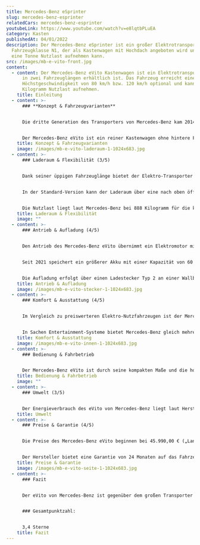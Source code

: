 ```yaml
---
title: Mercedes-Benz eSprinter
slug: mercedes-benz-esprinter
relatedCars: mercedes-benz-esprinter
youtubeLink: https://www.youtube.com/watch?v=e8lqtbPLuEA
category: Kasten
publishedAt: 04/01/2022
description: Der Mercedes-Benz eSprinter ist ein großer Elektrotransporter der
  Fahrzeugklasse N1, der als Kastenwagen mit Hochdach angeboten wird und rund
  eine Tonne Nutzlast aufnehmen kann.
src: /images/mb-e-vito-front.jpg
content:
  - content: Der Mercedes-Benz eVito Kastenwagen ist ein Elektrotransporter, welcher
      in zwei Fahrzeuglängen erhältlich ist. Das Fahrzeug erreicht eine
      Höchstgeschwindigkeit von 80 km/h bzw. 120 km/h optional und kann rund 900
      Kilogramm Nutzlast aufnehmen.
    title: Einleitung
  - content: >-
      ### **Konzept & Fahrzeugvarianten**


      Die dritte Generation des Transporters von Mercedes-Benz kam 2014 kurz nach dem Van-Schwestermodell V-Klasse auf den Markt und wurde 2018 durch eine Elektro-Variante namens eVito ergänzt. Dieses Modell gibt es in zwei Karosserie-Größen. In der „Lang“-Version misst der Kastenwagen 5,14 Meter, während der eVito „Extralang“ auf stolze 5,37 Meter kommt. Die für die Verbrennungsmotoren erhältliche „Kompakt“-Version entfällt hier.


      Der Mercedes-Benz eVito ist ein reiner Kastenwagen ohne hintere Fenster und bietet Platz für zwei bzw. drei Personen. Für mehr Sitzplätze gibt es allerdings inzwischen den eVito Tourer. Es gibt den Transporter mit einem Elektromotor mit 85 kW Leistung, welcher von einem 41 kWh-Batterie versorgt wird. Im Gegensatz zu vielen anderen Herstellern gibt es hier keine Auswahl zwischen verschiedenen Akku-Kapazitäten und damit auch Reichweiten.
    title: Konzept & Fahrzeugvarianten
    image: /images/mb-e-vito-laderaum-1-1024x683.jpg
  - content: >-
      ### Laderaum & Flexibilität (3/5)


      Dank seiner üppigen Fahrzeuglänge bietet der Elektro-Transporter natürlich auch ein hohes Raumvolumen. Dieses reicht von 6.000 Liter bzw. 6.600 Liter als „Extralang“. Auch die Laderaumlänge ist mit 2,83 Meter sowie 3,06 Meter dementsprechend großzügig. Dadurch bietet sich der Mercedes-Benz eVito besonders für Lieferfirmen mit Platzbedarf für große und sperrige Ladung an.


      In der Standard-Version kann der Laderaum über eine nach oben öffnende Heckklappe und eine Schiebetür rechts beladen werden. Gegen Aufpreis sind eine weitere Schiebetür auf der linken Seite sowie zwei getrennt öffnende Flügeltüren am Heck verfügbar. Des Weiteren ist ein „Easy Cargo-Paket“ erhältlich, bei dem unter anderem der Laderaum mit einem robusten Holzfußboden, einer durchgehenden Trennwand zum Fahrerraum und Lastenverankerungsschienen ausgestattet ist.


      Die Nutzlast liegt laut Mercedes-Benz bei 888 Kilogramm für die kürzere der beiden Varianten sowie 853 Kilogramm für den „extralangen“ eVito. Diese Angaben sind allerdings ohne Fahrer und mögliche Mitfahrer berechnet und verringern sich natürlich je nach Personenanzahl. Der Elektro-Transporter hat eine Dachlast von 150 Kilogramm.
    title: Laderaum & Flexibilität
    image: ""
  - content: >-
      ### Antrieb & Aufladung (4/5)


      Den Antrieb des Mercedes-Benz eVito übernimmt ein Elektromotor mit einer Nennleistung von 85 kW, dessen Dauerleistung der Hersteller mit 70 kW angibt. Diese wird über ein Automatikgetriebe auf die Vorderachse übertragen. Das maximale Drehmoment beträgt 295 Nm, während die Höchstgeschwindigkeit in drei Stufen wählbar ist. Für städtische Unternehmen dürfte die Basisversion mit maximal 80 Km/h vollkommen ausreichen, während sich bei vielen Überlandfahrten die Varianten mit 100 Km/h bzw. 120 Km/h anbieten. Bei solchen Geschwindigkeit reduziert sich natürlich die Reichweite deutlich.


      Seit 2021 speichert ein größerer Akku mit einer Kapazität von 60 kWh die elektrische Ladung. Der eVito soll damit eine Reichweite von bis zu 314 Kilometer nach WLTP-Norm erreichen. Dies dürfte allerdings nur unbeladen und unter sehr günstigen Bedingungen erreicht werden. Trotzdem ist das ein deutlicher Schritt gegenüber des alten Akkus, dessen Reichweite in einigen Tests bei gerade einmal rund 100 Kilometer lagen. Zudem hilft die Rekuperationsenergie bei Bremsvorgängen oder Bergabfahrten, welche die Reichweite etwas verlängern kann.


      Die Aufladung erfolgt über einen Ladestecker Typ 2 an einer Wallbox oder einer öffentlichen Ladestation. Bei einer Ladeleistung von 11 kW kann der eVito laut Mercedes-Benz in 6,5 Stunden voll geladen werden. Außerdem ist nun serienmäßig eine Schnellladefunktion verbaut, mit der das Fahrzeug in 50 Minuten (50 kW) auf 80% der Aufladung gebracht werden soll.
    title: Antrieb & Aufladung
    image: /images/mb-e-vito-stecker-1-1024x683.jpg
  - content: >-
      ### Komfort & Ausstattung (4/5)


      Im Vergleich zu preiswerteren Elektro-Nutzfahrzeugen ist der Mercedes-Benz eVito bereits in der Basisversion weniger spartanisch. Außerdem kann er mit vielen Details ausgestattet werden, die den Komfort des Fahrers erhöhen. Gegen Aufpreis sind so neben einer Klimaanlage und Sitzheizung auch Komfortsitze erhältlich. Allerdings sei angemerkt, dass einige der vielen Ausstattungsoptionen die Reichweite beeinträchtigen können. In dieser Hinsicht interessant sind aber die verschiedenen Rekuperationsstufen, die der Fahrer wählen und so die Reichweite beeinflussen kann.


      In Sachen Entertainment-Systeme bietet Mercedes-Benz gleich mehrere Optionen für den eVito, allerdings keine ohne Aufpreis. Das preiswerteste Modell kostet 570 Euro extra und verfügt über nützliche Funktionen wie Bluetooth (für eine Freisprechfunktion), USB-Anschluss oder einen SD-Speicherkarten-Steckplatz. Für ein größeres Display mit Navigation muss der Kunde allerdings schon etwas tiefer in die Tasche greifen.
    title: Komfort & Ausstattung
    image: /images/mb-e-vito-innen-1-1024x683.jpg
  - content: >-
      ### Bedienung & Fahrbetrieb


      Der Mercedes-Benz eVito ist durch seine kompakten Maße und die hohe Sitzposition recht übersichtlich, wobei die Kastenwagen-Version durch fehlende Fenster im Laderaum natürlich etwas weniger Rundumsicht bietet. Gegen Aufpreis gibt es ein Assistenzsystem-Paket, welches für zusätzliche Sicherheit sorgt. Ebenfalls als Sonderausstattung ist ein sogenanntes “Easy Cargo”-paket, welches das Be- und Entladen erleichtern soll.
    title: Bedienung & Fahrbetrieb
    image: ""
  - content: >-
      ### Umwelt (3/5)


      Der Energieverbrauch des eVito von Mercedes-Benz liegt laut Hersteller bei rund 21,5 kWh auf 100 km. Bei 30 Cent pro Kilowattstunde ergeben 100 km Fahrstrecke somit Kosten von rund 6,45 €. Ein zusätzliches Solarmodul für mehr Reichweite wird nicht angeboten.
    title: Umwelt
  - content: >-
      ### Preise & Garantie (4/5)


      Die Preise des Mercedes-Benz eVito beginnen bei 45.990,00 € („Lang“) sowie 47.470,00 € („Extralang“). Der Lithium-Ionen-Akku ist mit im Preis enthalten und kann nicht gemietet werden. Da viele für Unternehmen nützliche Helfer allerdings Aufpreis kosten, dürften die wenigsten Kunden diese Anschaffungskosten einhalten.


      Der Hersteller bietet eine Garantie von 24 Monaten auf das Fahrzeug. Zusätzlich lassen sich „ServiceCare“-Pakete gegen einen monatlichen Betrag buchen, welche dem Kunden einen Rundum-Service in Sachen Wartung und dem Austausch von Verschleißteilen bieten. Diese können je nach Laufleistung angepasst werden.
    title: Preise & Garantie
    image: /images/mb-e-vito-seite-1-1024x683.jpg
  - content: >-
      ### Fazit


      Der eVito von Mercedes-Benz ist gegenüber dem großen Transporter Sprinter zwar kompakt, bietet dank seiner Länge aber trotzdem ein hohes Raumvolumen. Die bis zu 6.600 Liter Beladungskapazität dürften für einige Lieferanten und Handwerksbetriebe interessant sein. Der Stuttgarter E-Transporter bietet auch einen hohen Komfort im Vergleich zu einigen auf Funktionalität abzielenden Konkurrenz-Modellen. Negativ fällt hier aber ins Gewicht, dass viele Ausstattungsoptionen extra bezahlt werden müssen.


      ### Gesamtpunktzahl:


      3,4 Sterne
    title: Fazit
---
```


